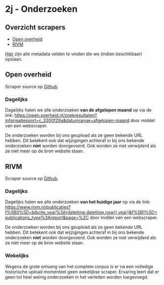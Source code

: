 # 2j - Onderzoeken

## Overzicht scrapers
- [Open overheid](https://open.overheid.nl/)
- [RIVM](https://www.rivm.nl/publicaties)

[Hier](../SPEC%20MetadataSchema/README.md) zijn alle metadata velden te vinden die we (indien beschikbaar) opslaan.

## Open overheid

Scraper source op [Github](https://github.com/wooverheid/WooScrapers/blob/main/Spiders/SpiderOpenOverheid.py).

### Dagelijks
Dagelijks halen we alle onderzoeken **van de afgelopen maand** op via de link: https://open.overheid.nl/zoekresultaten?informatiesoort=c_3300f29a&datumrange=afgelopen-maand door middel van een webscraper.

De onderzoeken worden bij ons geupload als ze geen bekende URL hebben. Dit betekent ook dat wijzigingen achteraf in bij ons bekende onderzoeken **niet** worden doorgevoerd. Ook worden ze niet verwijderd als ze niet meer op de bron website staan.

## RIVM

Scraper source op [Github](https://github.com/wooverheid/WooScrapers/blob/main/Spiders/SpiderRIVM.py).

### Dagelijks
Dagelijks halen we alle onderzoeken **van het huidige jaar** op via de link: https://www.rivm.nl/publicaties?f%5B0%5D=bibcite_year%3A{datetime.datetime.now().year}&f%5B1%5D=publications_type%3Areport&page=%2C door middel van een webscraper.

De onderzoeken worden bij ons geupload als ze geen bekende URL hebben. Dit betekent ook dat wijzigingen achteraf in bij ons bekende onderzoeken **niet** worden doorgevoerd. Ook worden ze niet verwijderd als ze niet meer op de bron website staan.

### Wekelijks
Wegens de grote omvang van het complete corpus is er na een volledige historische upload momenteel geen wekelijkse scraper. Ervaring leert dat er geen tot heel weinig onderzoeken in het verleden worden toegevoegd.

